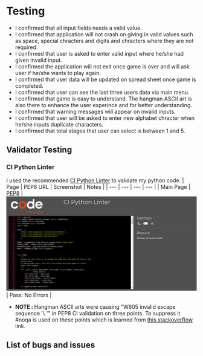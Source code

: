 # Testing
- I confirmed that all input fields needs a valid value.
- I confirmed that application will not crash on giving in valid values such as space, special chracters and digits and chracters where they are not required.
- I confirmed that user is asked to enter valid input where he/she had given invalid input.
- I confirmed the application will not exit once game is over and will ask user if he/she wants to play again.
- I confirmed that user data will be updated on spread sheet once game is completed.
- I confirmed that user can see the last three users data via main menu.
- I confirmed that game is easy to understand. The hangman ASCII art is also there to enhance the user experince and for better understanding.
- I confirmed that warning messages will appear on invalid inputs.
- I confirmed that user will be asked to enter new alphabet chracter when he/she inputs duplicate characters.
- I confirmed that total stages that user can select is between 1 and 5.

## Validator Testing
### CI Python Linter
I used the recommended [CI Python Linter](https://pep8ci.herokuapp.com/#) to validate my python code.
| Page | PEP8 URL | Screenshot | Notes |
| --- | --- | --- | --- |
| Main Page | [PEP8](https://pep8ci.herokuapp.com/#) | ![screenshot](/documentation/readme_img/ci-python-lynter.png) | Pass: No Errors |
- <b>NOTE : </b> Hangman ASCII arts were causing "W605 invalid escape sequence '\ '" in PEP8 CI validation on three points. To suppress it #noqa is used on these points which is learned from [this stackoverflow](https://stackoverflow.com/questions/18444840/) link.

## List of bugs and issues
